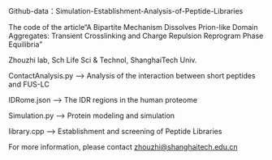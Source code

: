Github-data：Simulation-Establishment-Analysis-of-Peptide-Libraries


The code of the article“A Bipartite Mechanism Dissolves Prion-like Domain Aggregates: Transient Crosslinking and Charge Repulsion Reprogram Phase Equilibria”


Zhouzhi lab, Sch Life Sci & Technol, ShanghaiTech Univ.


ContactAnalysis.py ——> Analysis of the interaction between short peptides and FUS-LC    


IDRome.json ——> The IDR regions in the human proteome 


Simulation.py ——> Protein modeling and simulation


library.cpp ——> Establishment and screening of Peptide Libraries

For more information, please contact zhouzhi@shanghaitech.edu.cn
